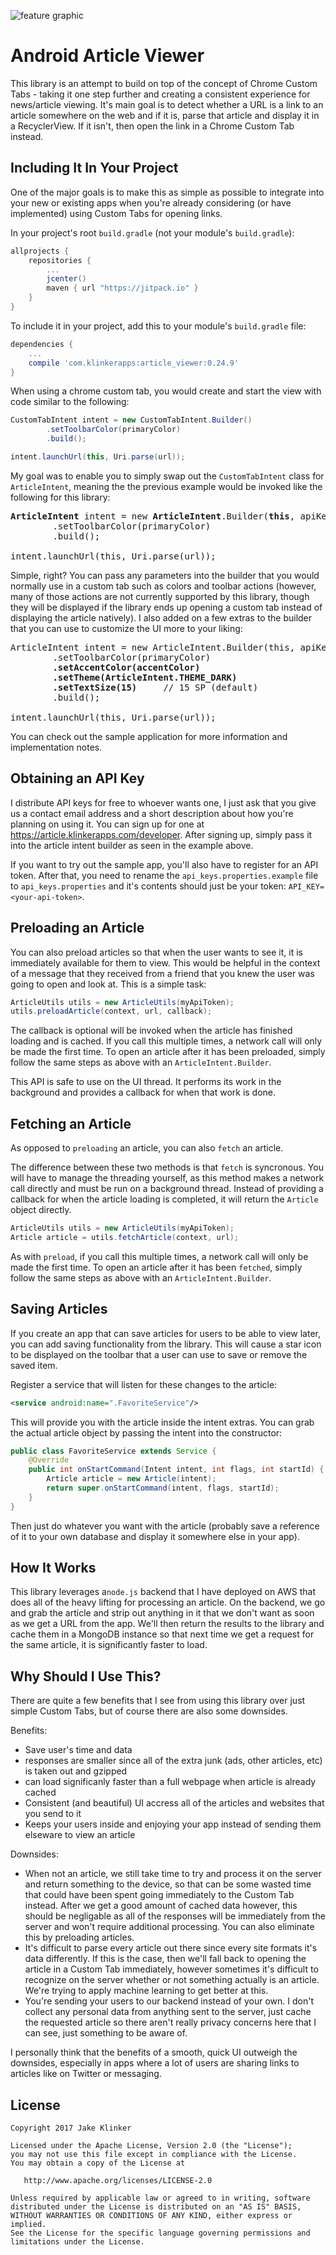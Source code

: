 ![feature graphic](artwork/sample.png)

# Android Article Viewer

This library is an attempt to build on top of the concept of Chrome Custom Tabs - taking it one step further and creating a consistent experience for news/article viewing. It's main goal is to detect whether a URL is a link to an article somewhere on the web and if it is, parse that article and display it in a RecyclerView. If it isn't, then open the link in a Chrome Custom Tab instead.

## Including It In Your Project

One of the major goals is to make this as simple as possible to integrate into your new or existing apps when you're already considering (or have implemented) using Custom Tabs for opening links.

In your project's root `build.gradle` (not your module's `build.gradle`):

```groovy
allprojects {
    repositories {
        ...
        jcenter()
        maven { url "https://jitpack.io" }
    }
}
```

To include it in your project, add this to your module's `build.gradle` file:

```groovy
dependencies {
	...
	compile 'com.klinkerapps:article_viewer:0.24.9'
}
```

When using a chrome custom tab, you would create and start the view with code similar to the following:

```java
CustomTabIntent intent = new CustomTabIntent.Builder()
        .setToolbarColor(primaryColor)
        .build();

intent.launchUrl(this, Uri.parse(url));
```

My goal was to enable you to simply swap out the `CustomTabIntent` class for `ArticleIntent`, meaning the the previous example would be invoked like the following for this library:

<pre lang="java">
<b>ArticleIntent</b> intent = new <b>ArticleIntent</b>.Builder(<b>this</b>, apiKey)
        .setToolbarColor(primaryColor)
        .build();

intent.launchUrl(this, Uri.parse(url));
</pre>

Simple, right? You can pass any parameters into the builder that you would normally use in a custom tab such as colors and toolbar actions (however, many of those actions are not currently supported by this library, though they will be displayed if the library ends up opening a custom tab instead of displaying the article natively). I also added on a few extras to the builder that you can use to customize the UI more to your liking:

<pre lang="java">
ArticleIntent intent = new ArticleIntent.Builder(this, apiKey)
        .setToolbarColor(primaryColor)
        <b>.setAccentColor(accentColor)</b>
        <b>.setTheme(ArticleIntent.THEME_DARK)</b>
        <b>.setTextSize(15)</b>     // 15 SP (default)
        .build();

intent.launchUrl(this, Uri.parse(url));
</pre>

You can check out the sample application for more information and implementation notes.

## Obtaining an API Key

I distribute API keys for free to whoever wants one, I just ask that you give us a contact email address and a short description about how you're planning on using it. You can sign up for one at https://article.klinkerapps.com/developer. After signing up, simply pass it into the article intent builder as seen in the example above.

If you want to try out the sample app, you'll also have to register for an API token. After that, you need to rename the `api_keys.properties.example` file to `api_keys.properties` and it's contents should just be your token: `API_KEY=<your-api-token>`.

## Preloading an Article

You can also preload articles so that when the user wants to see it, it is immediately available for them to view. This would be helpful in the context of a message that they received from a friend that you knew the user was going to open and look at. This is a simple task:

```java
ArticleUtils utils = new ArticleUtils(myApiToken);
utils.preloadArticle(context, url, callback);
```

The callback is optional will be invoked when the article has finished loading and is cached. If you call this multiple times, a network call will only be made the first time. To open an article after it has been preloaded, simply follow the same steps as above with an `ArticleIntent.Builder`.

This API is safe to use on the UI thread. It performs its work in the background and provides a callback for when that work is done.

## Fetching an Article

As opposed to `preloading` an article, you can also `fetch` an article.

The difference between these two methods is that `fetch` is syncronous. You will have to manage the threading yourself, as this method makes a network call directly and must be run on a background thread. Instead of providing a callback for when the article loading is completed, it will return the `Article` object directly.

```java
ArticleUtils utils = new ArticleUtils(myApiToken);
Article article = utils.fetchArticle(context, url);
```

As with `preload`, if you call this multiple times, a network call will only be made the first time. To open an article after it has been `fetched`, simply follow the same steps as above with an `ArticleIntent.Builder`.

## Saving Articles

If you create an app that can save articles for users to be able to view later, you can add saving functionality from the library. This will cause a star icon to be displayed on the toolbar that a user can use to save or remove the saved item.

Register a service that will listen for these changes to the article:

```xml
<service android:name=".FavoriteService"/>
```

This will provide you with the article inside the intent extras. You can grab the actual article object by passing the intent into the constructor:


```java
public class FavoriteService extends Service {
    @Override
    public int onStartCommand(Intent intent, int flags, int startId) {
        Article article = new Article(intent);
        return super.onStartCommand(intent, flags, startId);
    }
}
```

Then just do whatever you want with the article (probably save a reference of it to your own database and display it somewhere else in your app).

## How It Works

This library leverages a`node.js` backend that I have deployed on AWS that does all of the heavy lifting for processing an article. On the backend, we go and grab the article and strip out anything in it that we don't want as soon as we get a URL from the app. We'll then return the results to the library and cache them in a MongoDB instance so that next time we get a request for the same article, it is significantly faster to load.

## Why Should I Use This?

There are quite a few benefits that I see from using this library over just simple Custom Tabs, but of course there are also some downsides.

Benefits:
* Save user's time and data
 * responses are smaller since all of the extra junk (ads, other articles, etc) is taken out and gzipped
 * can load significanly faster than a full webpage when article is already cached
* Consistent (and beautiful) UI accress all of the articles and websites that you send to it
* Keeps your users inside and enjoying your app instead of sending them elseware to view an article

Downsides:
* When not an article, we still take time to try and process it on the server and return something to the device, so that can be some wasted time that could have been spent going immediately to the Custom Tab instead. After we get a good amount of cached data however, this should be negligable as all of the responses will be immediately from the server and won't require additional processing. You can also eliminate this by preloading articles.
* It's difficult to parse every article out there since every site formats it's data differently. If this is the case, then we'll fall back to opening the article in a Custom Tab immediately, however sometimes it's difficult to recognize on the server whether or not something actually is an article. We're trying to apply machine learning to get better at this.
* You're sending your users to our backend instead of your own. I don't collect any personal data from anything sent to the server, just cache the requested article so there aren't really privacy concerns here that I can see, just something to be aware of.

I personally think that the benefits of a smooth, quick UI outweigh the downsides, especially in apps where a lot of users are sharing links to articles like on Twitter or messaging.

## License

    Copyright 2017 Jake Klinker

    Licensed under the Apache License, Version 2.0 (the "License");
    you may not use this file except in compliance with the License.
    You may obtain a copy of the License at

       http://www.apache.org/licenses/LICENSE-2.0

    Unless required by applicable law or agreed to in writing, software
    distributed under the License is distributed on an "AS IS" BASIS,
    WITHOUT WARRANTIES OR CONDITIONS OF ANY KIND, either express or implied.
    See the License for the specific language governing permissions and
    limitations under the License.
